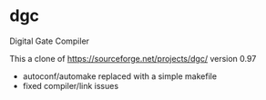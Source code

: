 # dgc
Digital Gate Compiler

This a clone of https://sourceforge.net/projects/dgc/ version 0.97

 * autoconf/automake replaced with a simple makefile
 * fixed compiler/link issues
